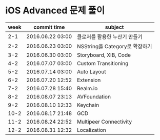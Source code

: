 # iOS Advanced 문제 풀이

| week | commit time | subject |
|----------------|-----------------------------------------------|---|
| 2-1 | 2016.06.22 03:00 | 클로저를 활용한 누산기 만들기|
| 2-2 | 2016.06.23 03:00 | NSString을 Category로 확장하기|
| 3-2 | 2016.06.30 03:00 | Storyboard, XIB, Code |
| 4-2 | 2016.07.07 03:00 | Custom Transitioning |
| 5-2 | 2016.07.14 03:00 | Auto Layout |
| 6-2 | 2016.07.20 12:52 | Extension |
| 7-2 | 2016.07.28 15:40 | Realm.io |
| 8-2 | 2016.08.07 23:13 | AVFoundation |
| 9-2 | 2016.08.10 12:33 | Keychain |
| 10-2 | 2016.08.17 21:48 | GCD |
| 11-2 | 2016.08.24 22:52 | Multipeer Connectivity |
| 12-2 | 2016.08.31 12:32 | Localization |
